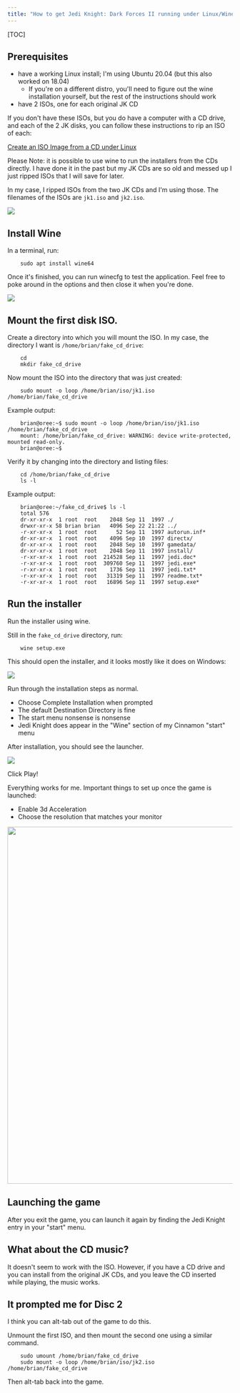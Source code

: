 ```yaml
---
title: "How to get Jedi Knight: Dark Forces II running under Linux/Wine"
---
```


[TOC]

## Prerequisites

* have a working Linux install; I'm using Ubuntu 20.04 (but this also worked
  on 18.04)
    * If you're on a different distro, you'll need to figure out the wine
      installation yourself, but the rest of the instructions should work
* have 2 ISOs, one for each original JK CD

If you don't have these ISOs, but you do have a computer with a CD drive, and each of the 2 JK disks, you can follow these instructions to rip an ISO of each:

[Create an ISO Image from a CD under Linux](https://www.thomas-krenn.com/en/wiki/Create_an_ISO_Image_from_a_source_CD_or_DVD_under_Linux)

Please Note: it is possible to use wine to run the installers from the CDs directly.  I have done it in the past but my JK CDs are so old and messed up I just ripped ISOs that I will save for later.

In my case, I ripped ISOs from the two JK CDs and I'm using those.  The filenames of the ISOs are `jk1.iso` and `jk2.iso`.

![](isos.png)

## Install Wine

In a terminal, run:

```
    sudo apt install wine64
```

Once it's finished, you can run winecfg to test the application.  Feel free to poke around in the options and then close it when you're done.

![](winecfg.png)

## Mount the first disk ISO.

Create a directory into which you will mount the ISO.  In my case, the directory I want is `/home/brian/fake_cd_drive`:

```
    cd
    mkdir fake_cd_drive
```

Now mount the ISO into the directory that was just created:

```
    sudo mount -o loop /home/brian/iso/jk1.iso /home/brian/fake_cd_drive
```

Example output:

```
    brian@oree:~$ sudo mount -o loop /home/brian/iso/jk1.iso /home/brian/fake_cd_drive
    mount: /home/brian/fake_cd_drive: WARNING: device write-protected, mounted read-only.
    brian@oree:~$ 
```

Verify it by changing into the directory and listing files:

```
    cd /home/brian/fake_cd_drive
    ls -l
```

Example output:

```
    brian@oree:~/fake_cd_drive$ ls -l
    total 576
    dr-xr-xr-x  1 root  root    2048 Sep 11  1997 ./
    drwxr-xr-x 58 brian brian   4096 Sep 22 21:22 ../
    -r-xr-xr-x  1 root  root      52 Sep 11  1997 autorun.inf*
    dr-xr-xr-x  1 root  root    4096 Sep 10  1997 directx/
    dr-xr-xr-x  1 root  root    2048 Sep 10  1997 gamedata/
    dr-xr-xr-x  1 root  root    2048 Sep 11  1997 install/
    -r-xr-xr-x  1 root  root  214528 Sep 11  1997 jedi.doc*
    -r-xr-xr-x  1 root  root  309760 Sep 11  1997 jedi.exe*
    -r-xr-xr-x  1 root  root    1736 Sep 11  1997 jedi.txt*
    -r-xr-xr-x  1 root  root   31319 Sep 11  1997 readme.txt*
    -r-xr-xr-x  1 root  root   16896 Sep 11  1997 setup.exe*
```

## Run the installer

Run the installer using wine.

Still in the `fake_cd_drive` directory, run:

```
    wine setup.exe
```

This should open the installer, and it looks mostly like it does on Windows:

![](installer1.png)

Run through the installation steps as normal.

* Choose Complete Installation when prompted
* The default Destination Directory is fine
* The start menu nonsense is nonsense
* Jedi Knight does appear in the "Wine" section of my Cinnamon "start" menu

After installation, you should see the launcher.

![](launcher.png)

Click Play!

Everything works for me.  Important things to set up once the game is launched:

* Enable 3d Acceleration
* Choose the resolution that matches your monitor

<a href="game.png"><img src="game.png" width=800 class="sotd-list-thumbnail"></a>

## Launching the game

After you exit the game, you can launch it again by finding the Jedi Knight entry in your "start" menu.

## What about the CD music?

It doesn't seem to work with the ISO.  However, if you have a CD drive and you can install from the original JK CDs, and you leave the CD inserted while playing, the music works.

## It prompted me for Disc 2

I think you can alt-tab out of the game to do this.

Unmount the first ISO, and then mount the second one using a similar command.

```
    sudo umount /home/brian/fake_cd_drive
    sudo mount -o loop /home/brian/iso/jk2.iso /home/brian/fake_cd_drive
```

Then alt-tab back into the game.

